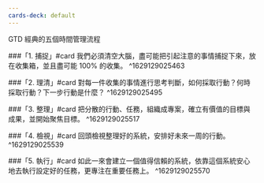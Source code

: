 ```yaml
---
cards-deck: default
---
```


 GTD 經典的五個時間管理流程
  

###「1. 捕捉」#card
我們必須清空大腦，盡可能把引起注意的事情捕捉下來，放在收集箱，並且盡可能 100% 的收集。
^1629129025463

###「2. 理清」#card
對每一件收集的事情進行思考判斷，如何採取行動？何時採取行動？下一步行動是什麼？
^1629129025495

###「3. 整理」#card
 把分散的行動、任務，組織成專案，確立有價值的目標與成果，並開始聚焦目標。
^1629129025517

###「4. 檢視」#card
回頭檢視整理好的系統，安排好未來一周的行動。
^1629129025539

###「5. 執行」#card
如此一來會建立一個值得信賴的系統，依靠這個系統安心地去執行設定好的任務，更專注在重要任務上。
^1629129025570

